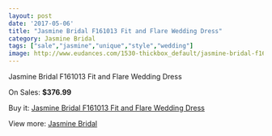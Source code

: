 ```yaml
---
layout: post
date: '2017-05-06'
title: "Jasmine Bridal F161013 Fit and Flare Wedding Dress"
category: Jasmine Bridal
tags: ["sale","jasmine","unique","style","wedding"]
image: http://www.eudances.com/1530-thickbox_default/jasmine-bridal-f161013-fit-and-flare-wedding-dress.jpg
---
```

Jasmine Bridal F161013 Fit and Flare Wedding Dress

On Sales: **$376.99**
<a href="https://www.eudances.com/en/jasmine-bridal/537-jasmine-bridal-f161013-fit-and-flare-wedding-dress.html"><amp-img layout="responsive" width="600" height="600" src="//www.eudances.com/1530-thickbox_default/jasmine-bridal-f161013-fit-and-flare-wedding-dress.jpg" alt="Jasmine Bridal F161013 Fit and Flare Wedding Dress 0" /></a>
<a href="https://www.eudances.com/en/jasmine-bridal/537-jasmine-bridal-f161013-fit-and-flare-wedding-dress.html"><amp-img layout="responsive" width="600" height="600" src="//www.eudances.com/1532-thickbox_default/jasmine-bridal-f161013-fit-and-flare-wedding-dress.jpg" alt="Jasmine Bridal F161013 Fit and Flare Wedding Dress 1" /></a>
<a href="https://www.eudances.com/en/jasmine-bridal/537-jasmine-bridal-f161013-fit-and-flare-wedding-dress.html"><amp-img layout="responsive" width="600" height="600" src="//www.eudances.com/1531-thickbox_default/jasmine-bridal-f161013-fit-and-flare-wedding-dress.jpg" alt="Jasmine Bridal F161013 Fit and Flare Wedding Dress 2" /></a>

Buy it: [Jasmine Bridal F161013 Fit and Flare Wedding Dress](https://www.eudances.com/en/jasmine-bridal/537-jasmine-bridal-f161013-fit-and-flare-wedding-dress.html "Jasmine Bridal F161013 Fit and Flare Wedding Dress")

View more: [Jasmine Bridal](https://www.eudances.com/en/6-jasmine-bridal "Jasmine Bridal")